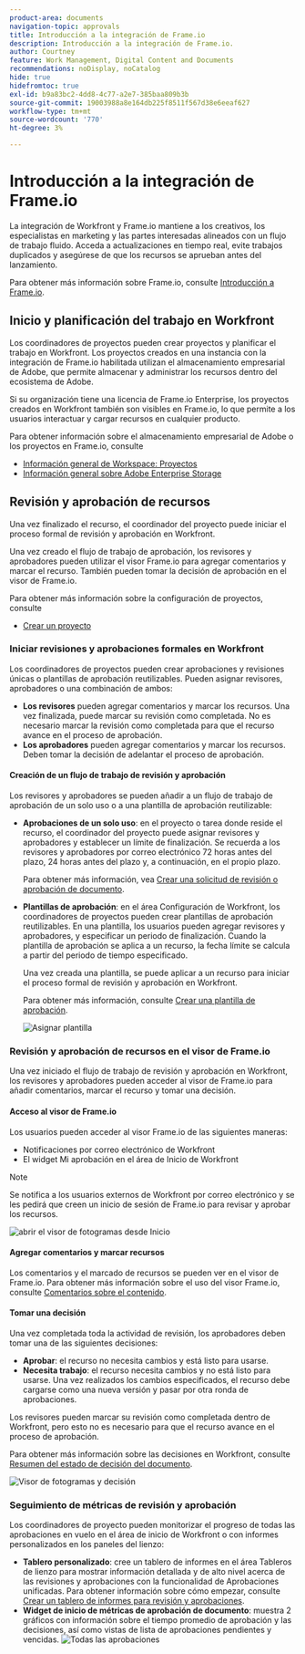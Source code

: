 ```yaml
---
product-area: documents
navigation-topic: approvals
title: Introducción a la integración de Frame.io
description: Introducción a la integración de Frame.io.
author: Courtney
feature: Work Management, Digital Content and Documents
recommendations: noDisplay, noCatalog
hide: true
hidefromtoc: true
exl-id: b9a83bc2-4dd8-4c77-a2e7-385baa809b3b
source-git-commit: 19003988a8e164db225f8511f567d38e6eeaf627
workflow-type: tm+mt
source-wordcount: '770'
ht-degree: 3%

---
```


# Introducción a la integración de Frame.io

La integración de Workfront y Frame.io mantiene a los creativos, los especialistas en marketing y las partes interesadas alineados con un flujo de trabajo fluido. Acceda a actualizaciones en tiempo real, evite trabajos duplicados y asegúrese de que los recursos se aprueban antes del lanzamiento.

Para obtener más información sobre Frame.io, consulte [Introducción a Frame.io](https://support.frame.io/en/collections/49298-getting-started).

## Inicio y planificación del trabajo en Workfront

Los coordinadores de proyectos pueden crear proyectos y planificar el trabajo en Workfront. Los proyectos creados en una instancia con la integración de Frame.io habilitada utilizan el almacenamiento empresarial de Adobe, que permite almacenar y administrar los recursos dentro del ecosistema de Adobe.

Si su organización tiene una licencia de Frame.io Enterprise, los proyectos creados en Workfront también son visibles en Frame.io, lo que permite a los usuarios interactuar y cargar recursos en cualquier producto.

Para obtener información sobre el almacenamiento empresarial de Adobe o los proyectos en Frame.io, consulte

* [Información general de Workspace: Proyectos](https://help.frame.io/en/articles/9101001-workspace-overview#h_d9f8654895)
* [Información general sobre Adobe Enterprise Storage](/help/quicksilver/review-and-approve-work/esm-overview.md)

## Revisión y aprobación de recursos

Una vez finalizado el recurso, el coordinador del proyecto puede iniciar el proceso formal de revisión y aprobación en Workfront.

Una vez creado el flujo de trabajo de aprobación, los revisores y aprobadores pueden utilizar el visor Frame.io para agregar comentarios y marcar el recurso. También pueden tomar la decisión de aprobación en el visor de Frame.io.

Para obtener más información sobre la configuración de proyectos, consulte

* [Crear un proyecto](/help/quicksilver/manage-work/projects/create-projects/create-project.md)
  <!--* [Frame.io integration overview](/help/quicksilver/review-and-approve-work/native-integrations/frame-io/frame-int-overview.md)-->

### Iniciar revisiones y aprobaciones formales en Workfront

Los coordinadores de proyectos pueden crear aprobaciones y revisiones únicas o plantillas de aprobación reutilizables. Pueden asignar revisores, aprobadores o una combinación de ambos:

* **Los revisores** pueden agregar comentarios y marcar los recursos. Una vez finalizada, puede marcar su revisión como completada. No es necesario marcar la revisión como completada para que el recurso avance en el proceso de aprobación.
* **Los aprobadores** pueden agregar comentarios y marcar los recursos. Deben tomar la decisión de adelantar el proceso de aprobación.

#### Creación de un flujo de trabajo de revisión y aprobación

Los revisores y aprobadores se pueden añadir a un flujo de trabajo de aprobación de un solo uso o a una plantilla de aprobación reutilizable:

* **Aprobaciones de un solo uso**: en el proyecto o tarea donde reside el recurso, el coordinador del proyecto puede asignar revisores y aprobadores y establecer un límite de finalización. Se recuerda a los revisores y aprobadores por correo electrónico 72 horas antes del plazo, 24 horas antes del plazo y, a continuación, en el propio plazo.

  Para obtener más información, vea [Crear una solicitud de revisión o aprobación de documento](/help/quicksilver/review-and-approve-work/document-reviews-and-approvals/manage-document-approvals/create-a-document-approval.md).

* **Plantillas de aprobación**: en el área Configuración de Workfront, los coordinadores de proyectos pueden crear plantillas de aprobación reutilizables. En una plantilla, los usuarios pueden agregar revisores y aprobadores, y especificar un periodo de finalización. Cuando la plantilla de aprobación se aplica a un recurso, la fecha límite se calcula a partir del periodo de tiempo especificado.

  Una vez creada una plantilla, se puede aplicar a un recurso para iniciar el proceso formal de revisión y aprobación en Workfront.

  Para obtener más información, consulte [Crear una plantilla de aprobación](/help/quicksilver/review-and-approve-work/document-reviews-and-approvals/manage-document-approvals/create-approval-template.md).


  ![Asignar plantilla](assets/assign-template.png)

### Revisión y aprobación de recursos en el visor de Frame.io

Una vez iniciado el flujo de trabajo de revisión y aprobación en Workfront, los revisores y aprobadores pueden acceder al visor de Frame.io para añadir comentarios, marcar el recurso y tomar una decisión.

<!--For more information, see [Review and approve with the Frame.io viewer](/help/quicksilver/review-and-approve-work/document-reviews-and-approvals/review-with-frame.md).-->

#### Acceso al visor de Frame.io

Los usuarios pueden acceder al visor Frame.io de las siguientes maneras:

* Notificaciones por correo electrónico de Workfront
* El widget Mi aprobación en el área de Inicio de Workfront

>[!NOTE]
>
>Se notifica a los usuarios externos de Workfront por correo electrónico y se les pedirá que creen un inicio de sesión de Frame.io para revisar y aprobar los recursos. <!--is this still accurate?-->

![abrir el visor de fotogramas desde Inicio](assets/open-fio-viewwer.png)

#### Agregar comentarios y marcar recursos

Los comentarios y el marcado de recursos se pueden ver en el visor de Frame.io. Para obtener más información sobre el uso del visor Frame.io, consulte [Comentarios sobre el contenido](https://help.frame.io/en/articles/9105251-commenting-on-your-media).

#### Tomar una decisión

Una vez completada toda la actividad de revisión, los aprobadores deben tomar una de las siguientes decisiones:

* **Aprobar**: el recurso no necesita cambios y está listo para usarse.
* **Necesita trabajo**: el recurso necesita cambios y no está listo para usarse. Una vez realizados los cambios especificados, el recurso debe cargarse como una nueva versión y pasar por otra ronda de aprobaciones. <!--is the same approval workflow automatically applied? Does the coordinator have to do anything to get the approval going? -->

Los revisores pueden marcar su revisión como completada dentro de Workfront, pero esto no es necesario para que el recurso avance en el proceso de aprobación.

Para obtener más información sobre las decisiones en Workfront, consulte [Resumen del estado de decisión del documento](/help/quicksilver/review-and-approve-work/document-reviews-and-approvals/manage-document-approvals/document-approval-status.md).

![Visor de fotogramas y decisión](assets/decision-fio.png)


### Seguimiento de métricas de revisión y aprobación

Los coordinadores de proyecto pueden monitorizar el progreso de todas las aprobaciones en vuelo en el área de inicio de Workfront o con informes personalizados en los paneles del lienzo:

* **Tablero personalizado**: cree un tablero de informes en el área Tableros de lienzo para mostrar información detallada y de alto nivel acerca de las revisiones y aprobaciones con la funcionalidad de Aprobaciones unificadas. Para obtener información sobre cómo empezar, consulte [Crear un tablero de informes para revisión y aprobaciones](/help/quicksilver/review-and-approve-work/document-reviews-and-approvals/create-review-and-approval-dashboard.md).
* **Widget de inicio de métricas de aprobación de documento**: muestra 2 gráficos con información sobre el tiempo promedio de aprobación y las decisiones, así como vistas de lista de aprobaciones pendientes y vencidas.
  ![Todas las aprobaciones](assets/all-approvals.png)